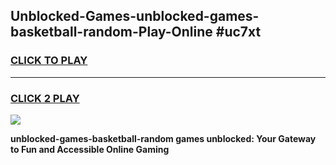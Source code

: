 
## Unblocked-Games-unblocked-games-basketball-random-Play-Online #uc7xt
<h3>
<a href="https://news.freeplayer.one?title=unblocked-games-basketball-random&ref=3">CLICK TO PLAY</a></h3>
<hr>

<h3>
<a href="https://news.freeplayer.one?title=unblocked-games-basketball-random&ref=3">CLICK 2 PLAY</a>
  
</h3>

<a href="https://news.freeplayer.one?title=unblocked-games-basketball-random&ref=3"><img src="https://clearcache.store/games.png"></a>


**unblocked-games-basketball-random games unblocked: Your Gateway to Fun and Accessible Online Gaming**
